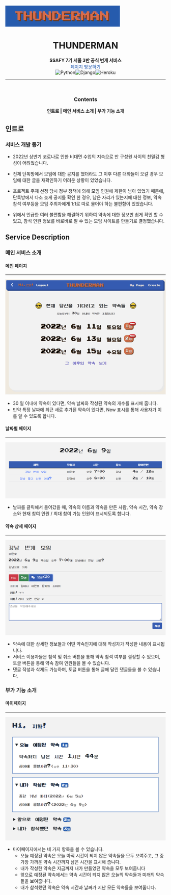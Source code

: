 ![Animation](readme_Cr-Mo-Marco-3000.assets/Animation.gif)



<center>
  <h1>
    THUNDERMAN
  </h1>
</center>
<center>
  <strong>
    SSAFY 7기 서울 3반 공식 번개 서비스
  </strong>
</center>

<center><stong><a href='https://thunderman.herokuapp.com/' style='text-decoration: none; color: #2159B0;'>페이지 방문하기</a></strong></center>

<div style='display:flex; justify-content: center;'>
        <img alt="Python" src ="https://img.shields.io/badge/Python-FFE15F.svg?&style=for-the-badge&logo=Python&logoColor=3776AB"/>
    <img alt="Django" src ="https://img.shields.io/badge/Django-092E20.svg?&style=for-the-badge&logo=Django&logoColor=white"/>
    <img alt="Heroku" src ="https://img.shields.io/badge/Heroku-430098.svg?&style=for-the-badge&logo=Heroku&logoColor=white"/>
</div>


---

<p style='display: flex; justify-content: center;'>
  <div style='display: flex; justify-content: center;'>
     <h3>
       Contents  
     </h3> 
  </div>
  <div style='display: flex; justify-content: center;'>
  	<strong>
	  <a style="text-decoration: none;" href="#인트로">인트로</a> | 
	  <a style="text-decoration: none;" href="#메인 서비스 소개">메인 서비스 소개</a> |
      <a style="text-decoration: none;" href="#부가 기능 소개">부가 기능 소개</a>
    </strong>
  </div>
</p>




## 인트로

### 서비스 개발 동기

* 2022년 상반기 코로나로 인한 비대면 수업의 지속으로 반 구성원 사이의 친밀감 형성이 어려웠습니다.
* 전체 단톡방에서 모임에 대한 공지를 했더라도 그 이후 다른 대화들이 오갈 경우 모임에 대한 글을 재확인하기 어려운 상황이 있었습니다.

* 프로젝트 주제 선정 당시 정부 정책에 의해 모임 인원에 제한이 남아 있었기 때문에, 단톡방에서 다소 늦게 공지를 확인 한 경우, 남은 자리가 있는지에 대한 정보, 약속 참석 여부등을 모임 주최자에게 1:1로 따로 물어야 하는 불편함이 있었습니다.

* 위에서 언급한 여러 불편함을 해결하기 위하여 약속에 대한 정보만 쉽게 확인 할 수 있고, 참석 인원 정보를 바로바로 알 수 있는 모임 사이트를 만들기로 결정했습니다.



## Service Description



### 메인 서비스 소개



#### 메인 페이지

---

<img src="readme_Cr-Mo-Marco-3000.assets/image-20220609193301928.png" alt="image-20220609193301928" style="zoom:50%;" />

- 30 일 이내에 약속이 있다면, 약속 날짜와 작성된 약속의 개수를 표시해 줍니다.
- 만약 특정 날짜에 최근 새로 추가된 약속이 있다면, New 표시를 통해 사용자가 이를 알 수 있도록 합니다.



#### 날짜별 페이지

---

<img src="readme_Cr-Mo-Marco-3000.assets/image-20220609194138499.png" alt="image-20220609194138499" style="zoom:50%;" />

- 날짜를 클릭해서 들어갔을 때, 약속의 이름과 약속을 만든 사람, 약속 시간, 
  약속 장소와 현재 참여 인원 / 최대 참여 가능 인원이 표시되도록 합니다.



#### 약속 상세 페이지

---

<img src="readme_Cr-Mo-Marco-3000.assets/image-20220609201202010.png" alt="image-20220609201202010" style="zoom:50%;" />

- 약속에 대한 상세한 정보들과 어떤 약속인지에 대해 작성자가 작성한 내용이 표시됩니다.
- 서비스 이용자들은 참석 및 취소 버튼을 통해 약속 참석 여부를 결정할 수 있으며, 
  토글 버튼을 통해 약속 참여 인원들을 볼 수 있습니다. 
- 댓글 작성과 삭제도 가능하며, 토글 버튼을 통해  글에 달린 댓글들을 볼 수 있습니다.



### 부가 기능 소개



#### 마이페이지

---

<img src="readme_Cr-Mo-Marco-3000.assets/image-20220609214707371.png" alt="image-20220609214707371" style="zoom:50%;" />

- 마이페이지에서는 네 가지 항목을 볼 수 있습니다.
  - 오늘 예정된 약속은 오늘 아직 시간이 되지 않은 약속들을 모두 보여주고, 그 중 가장 가까운 약속 시간까지 남은 시간을 표시해 줍니다.
  - 내가 작성한 약속은 지금까지 내가 만들었던 약속을 모두 보여줍니다
  - 앞으로 예정된 약속에서는 약속 시간이 되지 않은 오늘의 약속들과 미래의 약속들을 보여줍니다. 
  - 내가 참석했던 약속은 약속 시간과 날짜가 지난 모든 약속들을 보여줍니다.
